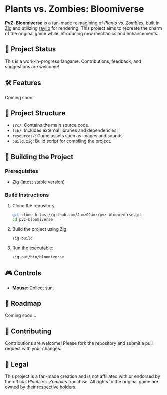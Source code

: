 # Plants vs. Zombies: Bloomiverse

**PvZ: Bloomiverse** is a fan-made reimagining of _Plants vs. Zombies_, built in [Zig](https://ziglang.org/) and utilizing [raylib](https://www.raylib.com/) for rendering. This project aims to recreate the charm of the original game while introducing new mechanics and enhancements.

## 🚧 Project Status

This is a work-in-progress fangame. Contributions, feedback, and suggestions are welcome!

## 🛠️ Features

Coming soon!

## 📁 Project Structure

- `src/`: Contains the main source code.
- `lib/`: Includes external libraries and dependencies.
- `resources/`: Game assets such as images and sounds.
- `build.zig`: Build script for compiling the project.

## 🧱 Building the Project

### Prerequisites

- [Zig](https://ziglang.org/) (latest stable version)

### Build Instructions

1. Clone the repository:

   ```bash
   git clone https://github.com/JamzOJamz/pvz-bloomiverse.git
   cd pvz-bloomiverse
   ```

2. Build the project using Zig:

   ```bash
   zig build
   ```

3. Run the executable:

   ```bash
   zig-out/bin/bloomiverse
   ```

## 🎮 Controls

- **Mouse**: Collect sun.

## 📌 Roadmap

Coming soon...

## 🤝 Contributing

Contributions are welcome! Please fork the repository and submit a pull request with your changes.

## 📄 Legal

This project is a fan-made creation and is not affiliated with or endorsed by the official _Plants vs. Zombies_ franchise. All rights to the original game are owned by their respective holders.
